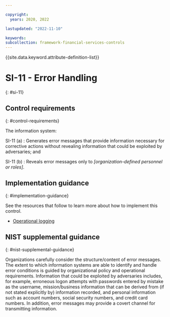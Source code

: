 ```yaml
---

copyright:
  years: 2020, 2022

lastupdated: "2022-11-10"

keywords: 
subcollection: framework-financial-services-controls
---
```


{{site.data.keyword.attribute-definition-list}}

               
# SI-11 - Error Handling
{: #si-11}

## Control requirements
{: #control-requirements}

The information system:

SI-11 (a)
    : Generates error messages that provide information necessary for corrective actions without revealing information that could be exploited by adversaries; and

SI-11 (b)
    : Reveals error messages only to _[organization-defined personnel or roles]_.

## Implementation guidance
{: #implementation-guidance}

See the resources that follow to learn more about how to implement this control.

- [Operational logging](/docs/framework-financial-services?topic=framework-financial-services-shared-logging-operational)

## NIST supplemental guidance
{: #nist-supplemental-guidance}

Organizations carefully consider the structure/content of error messages. The extent to which information systems are able to identify and handle error conditions is guided by organizational policy and operational requirements. Information that could be exploited by adversaries includes, for example, erroneous logon attempts with passwords entered by mistake as the username, mission/business information that can be derived from (if not stated explicitly by) information recorded, and personal information such as account numbers, social security numbers, and credit card numbers. In addition, error messages may provide a covert channel for transmitting information.





